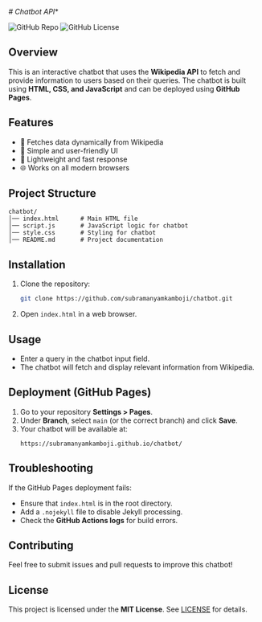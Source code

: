 *# Chatbot API**

![GitHub Repo](https://img.shields.io/github/repo-size/subramanyamkamboji/chatbot)
![GitHub License](https://img.shields.io/github/license/subramanyamkamboji/chatbot)

## Overview
This is an interactive chatbot that uses the **Wikipedia API** to fetch and provide information to users based on their queries. The chatbot is built using **HTML, CSS, and JavaScript** and can be deployed using **GitHub Pages**.

## Features
- 🧠 Fetches data dynamically from Wikipedia
- 🎨 Simple and user-friendly UI
- 🚀 Lightweight and fast response
- 🌐 Works on all modern browsers

## Project Structure
```
chatbot/
│── index.html      # Main HTML file
│── script.js       # JavaScript logic for chatbot
│── style.css       # Styling for chatbot
│── README.md       # Project documentation
```

## Installation
1. Clone the repository:
   ```sh
   git clone https://github.com/subramanyamkamboji/chatbot.git
   ```
2. Open `index.html` in a web browser.

## Usage
- Enter a query in the chatbot input field.
- The chatbot will fetch and display relevant information from Wikipedia.

## Deployment (GitHub Pages)
1. Go to your repository **Settings > Pages**.
2. Under **Branch**, select `main` (or the correct branch) and click **Save**.
3. Your chatbot will be available at:
   ```
   https://subramanyamkamboji.github.io/chatbot/
   ```

## Troubleshooting
If the GitHub Pages deployment fails:
- Ensure that `index.html` is in the root directory.
- Add a `.nojekyll` file to disable Jekyll processing.
- Check the **GitHub Actions logs** for build errors.

## Contributing
Feel free to submit issues and pull requests to improve this chatbot!

## License
This project is licensed under the **MIT License**. See [LICENSE](LICENSE) for details.


